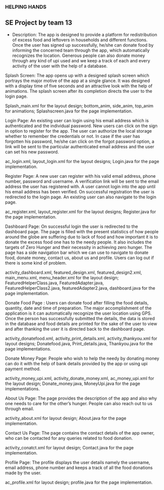 ###  HELPING HANDS
 ## SE Project by team 13 

* Description:
			The app is designed to provide a platform for redistribution of excess food and leftovers in households and different functions. Once the user has signed up successfully, he/she can donate food by informing the concerned team through the app, which automatically recognizes the location. Generous people can also donate money through any kind of upi used and we keep a track of each and every activity of the user with the help of a database.

Splash Screen:
		The app  opens up with a designed splash screen which portrays the major motive of the app at a single glance. It was designed with a display time of five seconds and an attractive look with the help of animations. The splash screen after its completion directs the user to the login page.

Splash_main.xml for the layout design;
bottom_anim, side_anim, top_anim for animations; Splashscreen.java for the page implementation.

Login Page:
		An existing user can login using his email address which is authenticated and the individual password. New users can click on the sign in option to register for the app. The user can authorize the local storage whether to remember the credentials or not. In case if the user has forgotten his password, he/she can click on the forgot password option, a link will be sent to the particular authenticated email address and the user can set his new password.

ac_login.xml, layout_login.xml for the layout designs;
Login.java for the page implementation.

Register Page:
		A new user can register with his valid email address, phone number, password and username. A verification link will be sent to the email address the user has registered with. A user cannot login into the app until his email address has been verified. On successful registration the user is redirected to the login page. An existing user can also navigate to the login page. 

ac_register.xml, layout_register.xml for the layout designs; 
Register.java for the page implementation. 

Dashboard Page:
		On successful login the user is redirected to the dashboard page. The page is filled with the present statistics of how people around the globe are suffering due to lack of food and how important it is to donate the excess food one has to the needy people. It also includes the targets of Zero Hunger and their necessity in achieving zero hunger. The page has a side navigation bar which we can use to navigate to donate food, donate money, contact us, about us and profile. Users can log out if there is some kind of problem. 

activity_dashboard.xml, featured_design.xml, featured_design2.xml, main_menu.xml, menu_header.xml for the layout design;
FeaturedHelperClass.java, FeaturedAdapter.java, FeaturedHelperClass2.java, featuredAdapter2.java, dashboard.java for the page implementation.

Donate Food Page :
		Users can donate food after filling the food details, quantity, date and time of preparation. The major accomplishment of the application is it can automatically recognize the user location using GPS. Once the person has successfully submitted the details, the data is stored in the database and food details are printed for the sake of the user to view and after thanking the user it is directed back to the dashboard page.

activity_donatefood.xml, activity_print_details.xml, activity_thankyou.xml for layout designs;
Donatefood.java, Print_details.java, Thankyou.java for the page implementations.

Donate Money Page:
		People who wish to help the needy by donating money can do it with the help of bank details provided by the app or using upi payment method.

activity_money_upi.xml, activity_donate_money.xml, ac_money_upi.xml for the layout design;
Donate_money.java, MoneyUpi.java for the page implementations.



About Us Page:
		The page provides the description of the app and also why one needs to care for the other’s hunger. People can also reach out to us through email.

activity_about.xml for layout design;
About.java for the page implementation.

Contact Us Page:
		The page contains the contact details of the app owner, who can be contacted for any queries related to food donation. 

activity_conatct.xml for layout design;
Contact.java for the page implementation.

Profile Page:
	         The profile displays the user details namely the username, email address, phone number and keeps a track of all the food donations made by the user.

ac_profile.xml for layout design;
profile.java for the page implementation.


		
		 
			

